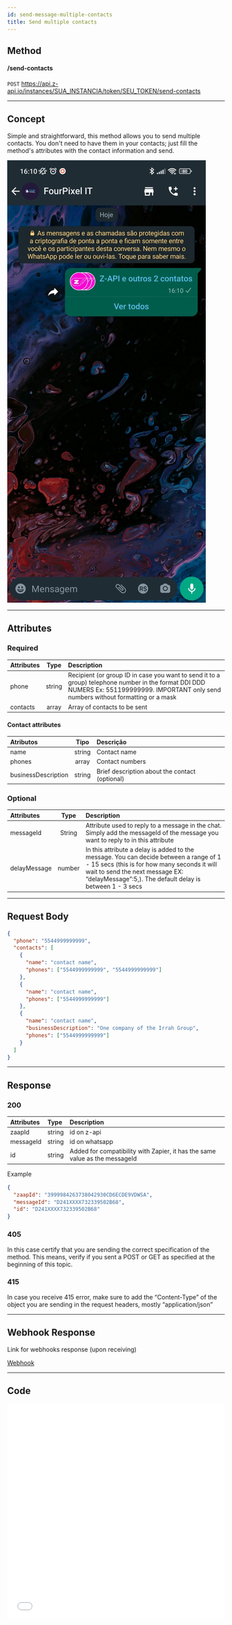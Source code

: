 ```yaml
---
id: send-message-multiple-contacts
title: Send multiple contacts
---
```


## Method

#### /send-contacts

`POST` https://api.z-api.io/instances/SUA_INSTANCIA/token/SEU_TOKEN/send-contacts

---

## Concept

Simple and straightforward, this method allows you to send multiple contacts. You don't need to have them in your contacts; just fill the method's attributes with the contact information and send.

![image](../../../../../img/send-message-contacts.jpeg)

---

## Attributes

### Required

| Attributes   | Type   | Description |
| :-------     | :-:    | :-------    |
| phone        | string | Recipient (or group ID in case you want to send it to a group) telephone number in the format DDI DDD NUMERS Ex: 551199999999. IMPORTANT  only send numbers without formatting or a mask |
| contacts | array | Array of contacts to be sent|

#### Contact attributes

| Atributos           |  Tipo  | Descrição                                      |
| :------------------ | :----: | :-----------------------------------------     |
| name                | string | Contact name                                   |
| phones              | array  | Contact numbers                                |
| businessDescription | string | Brief description about the contact (optional) |

### Optional

| Attributes   | Type   | Description |
| :-- | :-: | :-- |
| messageId | String | Attribute used to reply to a message in the chat. Simply add the messageId of the message you want to reply to in this attribute |
| delayMessage | number | In this attribute a delay is added to the message. You can decide between a range of 1 - 15 secs (this is for how many seconds it will wait to send the next message EX: “delayMessage”:5,). The default delay is between 1 - 3 secs |

---

## Request Body

```json
{
  "phone": "5544999999999",
  "contacts": [
    {
      "name": "contact name",
      "phones": ["5544999999999", "5544999999999"]
    },
    {
      "name": "contact name",
      "phones": ["5544999999999"]
    },
    {
      "name": "contact name",
      "businessDescription": "One company of the Irrah Group",
      "phones": ["5544999999999"]
    }
  ]
}
```

---

## Response

### 200

| Attributes| Type   | Description    |
| :-------- | :----- | :------------- |
| zaapId    | string | id on z-api    |
| messageId | string | id on whatsapp |
| id        | string | Added for compatibility with Zapier, it has the same value as the messageId |

Example

```json
{
  "zaapId": "3999984263738042930CD6ECDE9VDWSA",
  "messageId": "D241XXXX732339502B68",
  "id": "D241XXXX732339502B68"
}
```

### 405

In this case certify that you are sending the correct specification of the method. This means, verify if you sent a POST or GET as specified at the beginning of this topic.

### 415

In case you receive 415 error, make sure to add the “Content-Type” of the object you are sending in the request headers, mostly “application/json”

---

## Webhook Response

Link for webhooks response (upon receiving)

[Webhook](../webhooks/on-message-received#exemplo-de-retorno-de-contato)

---

## Code

<iframe src="//api.apiembed.com/?source=https://raw.githubusercontent.com/Z-API/z-api-docs/main/json-examples/send-contacts.json&targets=all" frameborder="0" scrolling="no" width="100%" height="500px" seamless></iframe>
